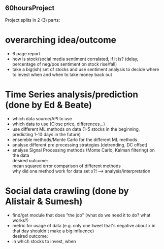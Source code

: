 ## 60hoursProject

Project splits in 2 (3) parts:

# overarching idea/outcome
- 6 page report
- how is stock/social media sentiment corralated, if it is? (delay, percentage of neg/pos sentiment on stock rise/fall)
- take a big(ish) set of stocks and use sentiment analysis to decide where to invest when and when to take money back out

# Time Series analysis/prediction (done by Ed & Beate)
- which data source/API to use
- which data to use (Close price, differences...)
- use different ML methods on data (1-5 stocks in the beginning, predicting 1-10 days in the future)
- ensemble methods/Monte Carlo for the different ML methods
- analyse different pre processing strategies (detrending, DC offset)
- analyse Signal Processing methods (Monte Carlo, Kalman filtering) on the data  
desired outcome:  
mean squared error comparison of different methods  
why did one method work for data set x?! --> analysis/interpretation

# Social data crawling (done by Alistair & Sumesh)
- find/get module that does "the job" (what do we need it to do? what works?)
- metric for usage of data (e.g. only one tweet that's negative  about x in that day shouldn't make a big influence)  
desired outcome:
- in which stocks to invest, when  

